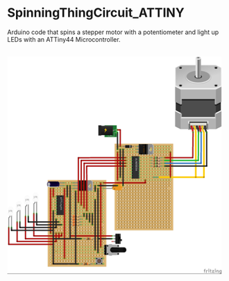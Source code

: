 # SpinningThingCircuit_ATTINY
Arduino code that spins a stepper motor with a potentiometer and light up LEDs with an ATTiny44 Microcontroller.

<br>
  <img src="https://raw.githubusercontent.com/ickings1800/SpinningThingCircuit_ATTiny/master/SpinningThingStripboard_bb.jpg" height="500"/>
<br>
